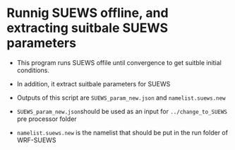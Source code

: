 # Runnig SUEWS offline, and extracting suitbale SUEWS parameters

- This program runs SUEWS offile until convergence to get suitble initial conditions.

- In addition, it extract suitbale parameters for SUEWS

- Outputs of this script are `SUEWS_param_new.json` and `namelist.suews.new`

- `SUEWS_param_new.json`should be used as an input for `../change_to_SUEWS` pre processor folder

- `namelist.suews.new` is the namelist that should be put in the run folder of WRF-SUEWS
